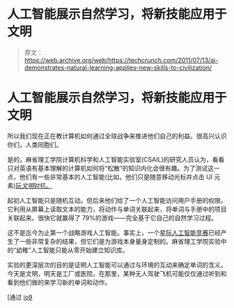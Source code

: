# 人工智能展示自然学习，将新技能应用于文明 

> 原文：<https://web.archive.org/web/https://techcrunch.com/2011/07/13/ai-demonstrates-natural-learning-applies-new-skills-to-civilization/>

# 人工智能展示自然学习，将新技能应用于文明

所以我们现在正在教计算机如何通过全球战争来推进他们自己的利益。很高兴认识你们，人类同胞们。

是的，麻省理工学院计算机科学和人工智能实验室(CSAIL)的研究人员认为，看看只对英语有基本理解的计算机如何将“松散”的知识内化会很有趣。为了测试这一点，他们有一些非常基本的人工智能(比如，他们只是随意移动光标并点击 UI 元素)[玩*文明*对抗。](https://web.archive.org/web/20230204235010/http://web.mit.edu/newsoffice/2011/language-from-games-0712.html)

起初人工智能只是随机互动。但后来他们给了一个人工智能访问用户手册的权限。它利用从屏幕上读取文本的能力，将动作与单词关联起来，将单词与手册中的项目关联起来。很快它就赢得了 79%的游戏——完全基于它自己的自然学习过程。

这不是迄今为止第一个战略游戏人工智能。事实上，一个[星际人工智能竞赛](https://web.archive.org/web/20230204235010/http://eis-blog.ucsc.edu/2010/10/starcraft-ai-competition-results/)已经产生了一些非常复杂的结果，但它们是为游戏本身量身定制的。麻省理工学院实验中的“幼稚”人工智能只能从零开始建立知识库。

实验的更深层次的目的是证明人工智能可以通过与环境的互动来确定单词的含义。今天是文明，明天是工厂或医院，在那里，某种无人驾驶飞机可能仅仅通过听到和看到他们做的来学习新的单词和动作。

[通过 [io9](https://web.archive.org/web/20230204235010/http://io9.com/5820624/computer-teaches-itself-english-so-that-it-can-play-civilization)